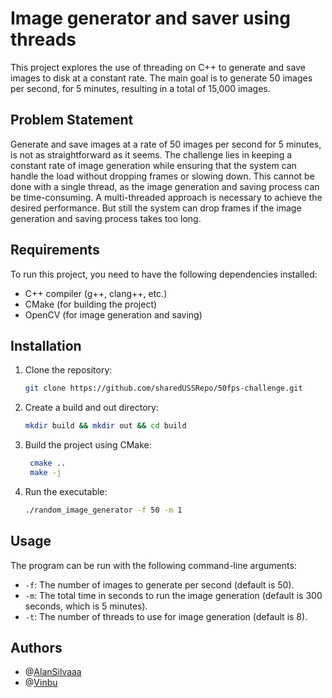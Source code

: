 # Image generator and saver using threads
This project explores the use of threading on C++ to generate and save images to disk at a constant rate. The main goal is to generate 50 images per second, for 5 minutes, resulting in a total of 15,000 images.

## Problem Statement
Generate and save images at a rate of 50 images per second for 5 minutes, is not as straightforward as it seems. The challenge lies in keeping a constant rate of image generation while ensuring that the system can handle the load without dropping frames or slowing down. This cannot be done with a single thread, as the image generation and saving process can be time-consuming. A multi-threaded approach is necessary to achieve the desired performance. But still the system can drop frames if the image generation and saving process takes too long.

## Requirements
To run this project, you need to have the following dependencies installed:
- C++ compiler (g++, clang++, etc.)
- CMake (for building the project)
- OpenCV (for image generation and saving)

## Installation
1. Clone the repository:
   ```bash
   git clone https://github.com/sharedUSSRepo/50fps-challenge.git
   ```
2. Create a build and out directory:
   ```bash
   mkdir build && mkdir out && cd build
   ```

3. Build the project using CMake:
   ```bash
    cmake ..
    make -j
    ```
4. Run the executable:
    ```bash
    ./random_image_generator -f 50 -m 1
    ```

## Usage
The program can be run with the following command-line arguments:
- `-f`: The number of images to generate per second (default is 50).
- `-m`: The total time in seconds to run the image generation (default is 300 seconds, which is 5 minutes).
- `-t`: The number of threads to use for image generation (default is 8).

## Authors
- @[AlanSilvaaa](https://github.com/AlanSilvaaa)
- @[Vinbu](https://github.com/Vinbu)


